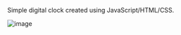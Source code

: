 Simple digital clock created using JavaScript/HTML/CSS.

![image](https://github.com/Goulartt12/jss/assets/147453845/2165aca1-f984-49c5-bd80-1dc5a8ef3e8e)
